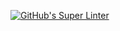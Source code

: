 [![GitHub's Super Linter](https://github.com/CarolynWP/Unit5-01-HTML-EvenNumberDisplay/actions/workflows/main.yml/badge.svg)](https://github.com/CarolynWP/Unit5-01-HTML-EvenNumberDisplay/actions)